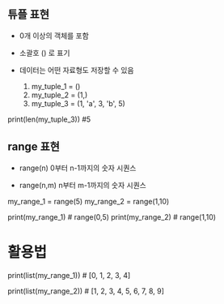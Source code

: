 ## 튜플 표현
- 0개 이상의 객체를 포함
- 소괄호 () 로 표기
- 데이터는 어떤 자료형도 저장할 수 있음

    1. my_tuple_1 = ()
    2. my_tuple_2 = (1,)
    3. my_tuple_3 = (1, 'a', 3, 'b', 5)

print(len(my_tuple_3)) #5


## range 표현
- range(n)
0부터 n-1까지의 숫자 시퀀스

- range(n,m)
n부터 m-1까지의 숫자 시퀀스

my_range_1 = range(5)
my_range_2 = range(1,10)

print(my_range_1) # range(0,5)
print(my_range_2) # range(1,10)

# 활용법
print(list(my_range_1)) # [0, 1, 2, 3, 4]

print(list(my_range_2)) # [1, 2, 3, 4, 5, 6, 7, 8, 9]


